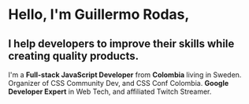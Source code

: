 <!--
> http://localhost:8080/glrodasz/index.html
> npx @11ty/elventy --server
-->

# Hello, I'm Guillermo Rodas,
## I help developers to improve their skills while creating quality products.
I'm a **Full-stack JavaScript Developer** from **Colombia** living in Sweden.
Organizer of CSS Community Dev, and CSS Conf Colombia.
**Google Developer Expert** in Web Tech, and affiliated Twitch Streamer.
